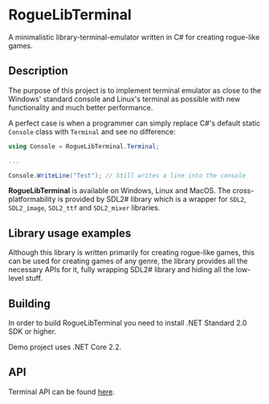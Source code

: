 # RogueLibTerminal

A minimalistic library-terminal-emulator written in C# for creating rogue-like games.

## Description

The purpose of this project is to implement terminal emulator as close to the Windows' standard console and Linux's terminal as possible with new functionality and much better performance.

A perfect case is when a programmer can simply replace C#'s default static `Console` class with `Terminal` and see no difference:

```csharp
using Console = RogueLibTerminal.Terminal;

...

Console.WriteLine("Test"); // Still writes a line into the console
```

**RogueLibTerminal** is available on Windows, Linux and MacOS. The cross-platformability is provided by SDL2# library which is a wrapper for `SDL2`, `SDL2_image`, `SDL2_ttf` and `SDL2_mixer` libraries.

## Library usage examples

Although this library is written primarily for creating rogue-like games, this can be used for creating games of any genre, the library provides all the necessary APIs for it, fully wrapping SDL2# library and hiding all the low-level stuff.

## Building

In order to build RogueLibTerminal you need to install .NET Standard 2.0 SDK or higher.

Demo project uses .NET Core 2.2.

## API

Terminal API can be found [here](TerminalAPI.md).